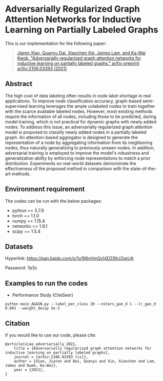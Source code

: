# Adversarially Regularized Graph Attention Networks for Inductive Learning on Partially Labeled Graphs

This is our implementation for the following paper:

>[Jiaren Xiao, Quanyu Dai, Xiaochen Xie, James Lam, and Ka-Wai Kwok. "Adversarially regularized graph attention networks for inductive learning on partially labeled graphs." arXiv preprint arXiv:2106.03393 (2021)](https://arxiv.org/abs/2106.03393).


## Abstract
The high cost of data labeling often results in node label shortage in real applications. To improve node classification accuracy, graph-based semi-supervised learning leverages the ample unlabeled nodes to train together with the scarce available labeled nodes. However, most existing methods require the information of all nodes, including those to be predicted, during model training, which is not practical for dynamic graphs with newly added nodes. To address this issue, an adversarially regularized graph attention model is proposed to classify newly added nodes in a partially labeled graph. An attention-based aggregator is designed to generate the  representation of a node by aggregating information from its neighboring nodes, thus naturally generalizing to previously unseen nodes. In addition, adversarial training is employed to improve the model's robustness and generalization ability by enforcing node representations to match a prior distribution. Experiments on real-world datasets demonstrate the effectiveness of the proposed method in comparison with the state-of-the-art methods.

## Environment requirement
The codes can be run with the below packages:
* python == 3.7.9
* torch == 1.1.0 
* numpy == 1.15.4
* networkx == 1.9.1
* scipy == 1.5.4


## Datasets
Hyperlink: https://pan.baidu.com/s/1u198vHmQyI4DZI9tJ2jwUA

Password: 7p3c

## Examples to run the codes
* Performance Study (CiteSeer)
```
python main_AGAIN.py --label_per_class 20 --niters_gan_d 1 --lr_gan_d 0.001 --weight_decay 5e-2
```

## Citation 
If you would like to use our code, please cite:
```
@article{xiao_adversarially_2021,
	title = {Adversarially regularized graph attention networks for inductive learning on partially labeled graphs},
	journal = {arXiv:2106.03393 [cs]},
	author = {Xiao, Jiaren and Dai, Quanyu and Xie, Xiaochen and Lam, James and Kwok, Ka-Wai},
	year = {2021},
}
```
